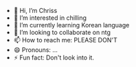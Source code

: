 - 👋 Hi, I’m Chriss 
- 👀 I’m interested in chilling 
- 🌱 I’m currently learning Korean language 
- 💞️ I’m looking to collaborate on ntg
- 📫 How to reach me: PLEASE DON'T
- 😄 Pronouns: ...
- ⚡ Fun fact: Don't look into it. 

<!---
ChrisTYY01/ChrisTYY01 is a ✨ special ✨ repository because its `README.md` (this file) appears on your GitHub profile.
You can click the Preview link to take a look at your changes.
--->

